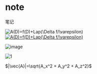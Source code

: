 # note
笔记

<img src="https://latex.codecogs.com/gif.latex?A(D)=f(D)&plus;Lap(\Delta&space;f/\varepsilon)" title="A(D)=f(D)+Lap(\Delta f/\varepsilon)" />
<a href="https://www.codecogs.com/eqnedit.php?latex=A(D)=f(D)&plus;Lap(\Delta&space;f/\varepsilon)" target="_blank"><img src="https://latex.codecogs.com/gif.latex?A(D)=f(D)&plus;Lap(\Delta&space;f/\varepsilon)" title="A(D)=f(D)+Lap(\Delta f/\varepsilon)" /></a>

![image](https://user-images.githubusercontent.com/12618218/126587388-ed763f71-e482-452d-85ae-27d5947f035d.png)

![1](https://www.zhihu.com/equation?tex=%7C%5Cvec%7BA%7D%7C%3D%5Csqrt%7BA_x%5E2%20%2B%20A_y%5E2%20%2B%20A_z%5E2%7D)

$|\vec{A}|=\sqrt{A_x^2 + A_y^2 + A_z^2}$
